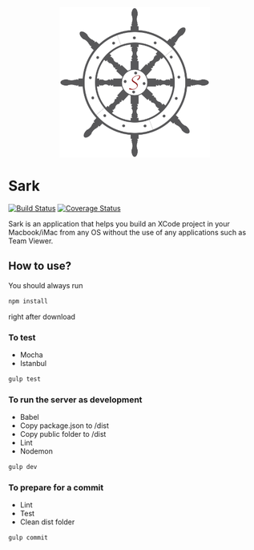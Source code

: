 

<p align="center">
  <img align="center" src="/src/public/assets/img/logo.png" width="300" height="300">
</p>

# Sark
[![Build Status](https://travis-ci.org/lorenzopicoli/Sark.svg?branch=master)](https://travis-ci.org/lorenzopicoli/Sark) [![Coverage Status](https://coveralls.io/repos/github/lorenzopicoli/Sark/badge.svg?branch=master)](https://coveralls.io/github/lorenzopicoli/Sark?branch=master)

Sark is an application that helps you build an XCode project in your Macbook/iMac from any OS without the use of any applications such as Team Viewer.

## How to use?


You should always run

```javascript
npm install
```

right after download
### To test

- Mocha
- Istanbul

```javascript
gulp test
```


### To run the server as development

- Babel
- Copy package.json to /dist
- Copy public folder to /dist
- Lint
- Nodemon

```javascript
gulp dev
```

### To prepare for a commit

- Lint
- Test
- Clean dist folder

```javascript
gulp commit
```



